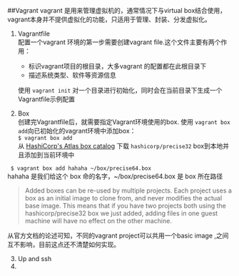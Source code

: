 ##Vagrant
vagrant 是用来管理虚拟机的，通常情况下与virtual box结合使用，vagrant本身并不提供虚拟化的功能，只适用于管理、封装、分发虚拟化。

1. Vagrantfile  
配置一个vagrant 环境的第一步需要创建vagrant file.这个文件主要有两个作用：
 
	- 标识vagrant项目的根目录，大多vagrant 的配置都在此根目录下
	- 描述系统类型、软件等资源信息

	使用 ```vagrant init``` 对一个目录进行初始化，同时会在当前目录下生成一个Vagrantfile示例配置

2. Box  
 创建完Vagrantfile后，就需要指定Vagrant环境使用的box.  使用 ```vagrant box add```向已初始化的vagrant环境中添加box：  
 ``` $ vagrant box add  ```  
 从 [ HashiCorp's Atlas box catalog](https://atlas.hashicorp.com/boxes/search) 下载 ```hashicorp/precise32``` box到本地并且添加到当前环境中
 
 ``` $ vagrant box add hahaha ~/box/precise64.box```  
 hahaha 是我们给这个 box 命的名字，~/box/precise64.box 是 box 所在路径  
 
 
 >Added boxes can be re-used by multiple projects. Each project uses a box as an initial image to clone from, and never modifies the actual base image. This means that if you have two projects both using the hashicorp/precise32 box we just added, adding files in one guest machine will have no effect on the other machine.
   
从官方文档的论述可知，不同的vagrant project可以共用一个basic image ,之间互不影响，目前这点还不清楚如何实现。

3. Up and ssh
4. 